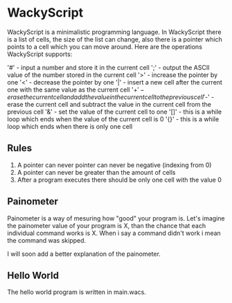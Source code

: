 # WackyScript

WackyScript is a minimalistic programming language. In WackyScript there is a list of cells, the size of the list can change, also there is a pointer which points to a cell which you can move around. Here are the operations WackyScript supports:

'#' - input a number and store it in the current cell
';' - output the ASCII value of the number stored in the current cell
'>' - increase the pointer by one
'<' - decrease the pointer by one
'|' - insert a new cell after the current one with the same value as the current cell
'$+' - erase the current cell and add the value in the current cell to the previous cell
'$-' - erase the current cell and subtract the value in the current cell from the previous cell
'&' - set the value of the current cell to one
'[]' - this is a while loop which ends when the value of the current cell is 0
'{}' - this is a while loop which ends when there is only one cell

## Rules
1. A pointer can never pointer can never be negative (indexing from 0)
2. A pointer can never be greater than the amount of cells
3. After a program executes there should be only one cell with the value 0

## Painometer
Painometer is a way of mesuring how "good" your program is. Let's imagine the painometer value of your program is X, than the chance that each individual command works is X. When i say a command didn't work i mean the command was skipped.

I will soon add a better explanation of the painometer.

## Hello World
The hello world program is written in main.wacs.


